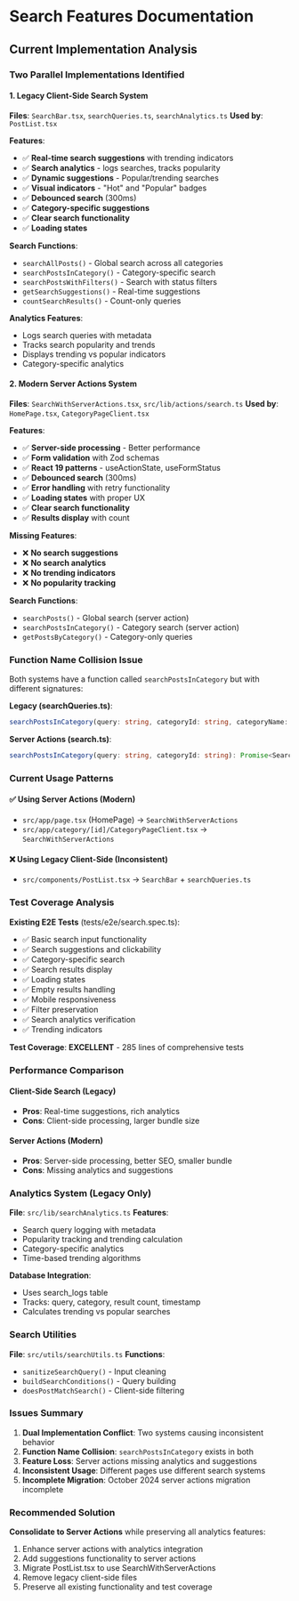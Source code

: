 # Search Features Documentation

## Current Implementation Analysis

### Two Parallel Implementations Identified

#### 1. Legacy Client-Side Search System
**Files**: `SearchBar.tsx`, `searchQueries.ts`, `searchAnalytics.ts`
**Used by**: `PostList.tsx`

**Features**:
- ✅ **Real-time search suggestions** with trending indicators
- ✅ **Search analytics** - logs searches, tracks popularity
- ✅ **Dynamic suggestions** - Popular/trending searches
- ✅ **Visual indicators** - "Hot" and "Popular" badges
- ✅ **Debounced search** (300ms)
- ✅ **Category-specific suggestions**
- ✅ **Clear search functionality**
- ✅ **Loading states**

**Search Functions**:
- `searchAllPosts()` - Global search across all categories
- `searchPostsInCategory()` - Category-specific search
- `searchPostsWithFilters()` - Search with status filters
- `getSearchSuggestions()` - Real-time suggestions
- `countSearchResults()` - Count-only queries

**Analytics Features**:
- Logs search queries with metadata
- Tracks search popularity and trends
- Displays trending vs popular indicators
- Category-specific analytics

#### 2. Modern Server Actions System
**Files**: `SearchWithServerActions.tsx`, `src/lib/actions/search.ts`
**Used by**: `HomePage.tsx`, `CategoryPageClient.tsx`

**Features**:
- ✅ **Server-side processing** - Better performance
- ✅ **Form validation** with Zod schemas
- ✅ **React 19 patterns** - useActionState, useFormStatus
- ✅ **Debounced search** (300ms)
- ✅ **Error handling** with retry functionality
- ✅ **Loading states** with proper UX
- ✅ **Clear search functionality**
- ✅ **Results display** with count

**Missing Features**:
- ❌ **No search suggestions**
- ❌ **No search analytics**
- ❌ **No trending indicators**
- ❌ **No popularity tracking**

**Search Functions**:
- `searchPosts()` - Global search (server action)
- `searchPostsInCategory()` - Category search (server action)
- `getPostsByCategory()` - Category-only queries

### Function Name Collision Issue

Both systems have a function called `searchPostsInCategory` but with different signatures:

**Legacy (searchQueries.ts)**:
```typescript
searchPostsInCategory(query: string, categoryId: string, categoryName: string, limit?: number, userId?: string)
```

**Server Actions (search.ts)**:
```typescript
searchPostsInCategory(query: string, categoryId: string): Promise<SearchResult>
```

### Current Usage Patterns

#### ✅ Using Server Actions (Modern)
- `src/app/page.tsx` (HomePage) → `SearchWithServerActions`
- `src/app/category/[id]/CategoryPageClient.tsx` → `SearchWithServerActions`

#### ❌ Using Legacy Client-Side (Inconsistent)
- `src/components/PostList.tsx` → `SearchBar` + `searchQueries.ts`

### Test Coverage Analysis

**Existing E2E Tests** (tests/e2e/search.spec.ts):
- ✅ Basic search input functionality
- ✅ Search suggestions and clickability
- ✅ Category-specific search
- ✅ Search results display
- ✅ Loading states
- ✅ Empty results handling
- ✅ Mobile responsiveness
- ✅ Filter preservation
- ✅ Search analytics verification
- ✅ Trending indicators

**Test Coverage**: **EXCELLENT** - 285 lines of comprehensive tests

### Performance Comparison

#### Client-Side Search (Legacy)
- **Pros**: Real-time suggestions, rich analytics
- **Cons**: Client-side processing, larger bundle size

#### Server Actions (Modern)
- **Pros**: Server-side processing, better SEO, smaller bundle
- **Cons**: Missing analytics and suggestions

### Analytics System (Legacy Only)

**File**: `src/lib/searchAnalytics.ts`
**Features**:
- Search query logging with metadata
- Popularity tracking and trending calculation
- Category-specific analytics
- Time-based trending algorithms

**Database Integration**:
- Uses search_logs table
- Tracks: query, category, result count, timestamp
- Calculates trending vs popular searches

### Search Utilities

**File**: `src/utils/searchUtils.ts`
**Functions**:
- `sanitizeSearchQuery()` - Input cleaning
- `buildSearchConditions()` - Query building
- `doesPostMatchSearch()` - Client-side filtering

### Issues Summary

1. **Dual Implementation Conflict**: Two systems causing inconsistent behavior
2. **Function Name Collision**: `searchPostsInCategory` exists in both
3. **Feature Loss**: Server actions missing analytics and suggestions
4. **Inconsistent Usage**: Different pages use different search systems
5. **Incomplete Migration**: October 2024 server actions migration incomplete

### Recommended Solution

**Consolidate to Server Actions** while preserving all analytics features:
1. Enhance server actions with analytics integration
2. Add suggestions functionality to server actions
3. Migrate PostList.tsx to use SearchWithServerActions
4. Remove legacy client-side files
5. Preserve all existing functionality and test coverage